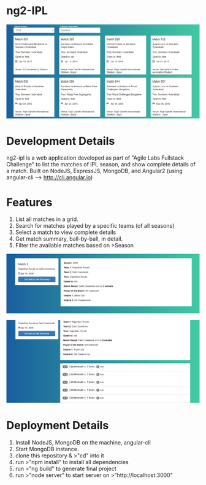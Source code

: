 # ng2-IPL

![Alt text](./images/match-list.png)

# Development Details

ng2-ipl is a web application developed as part of "Agile Labs Fullstack Challenge" to list the matches of IPL season, and show complete details of a match.
Built on NodeJS, ExpressJS, MongoDB, and Angular2 (using angular-cli --> http://cli.angular.io)

# Features
1. List all matches in a grid.
2. Search for matches played by a specific teams (of all seasons)
3. Select a match to view complete details
4. Get match summary, ball-by-ball, in detail.
5. Filter the available matches based on >Season 

![Alt text](./images/match-details.png)

![Alt text](./images/match-summary.png)

# Deployment Details
1. Install NodeJS, MongoDB on the machine, angular-cli
2. Start MongoDB instance.
3. clone this repository & >"cd" into it
4. run >"npm install" to install all dependencies
5. run >"ng build" to generate final project
6. run >"node server" to start server on >"http://localhost:3000"